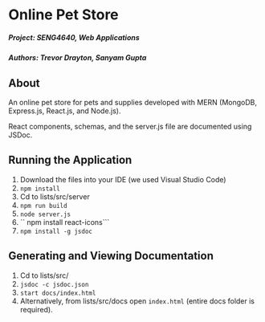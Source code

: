 # Online Pet Store

##### Project: SENG4640, Web Applications
##### Authors: Trevor Drayton, Sanyam Gupta

## About 

An online pet store for pets and supplies developed with MERN (MongoDB, Express.js, React.js, and Node.js).

React components, schemas, and the server.js file are documented using JSDoc.

## Running the Application
1. Download the files into your IDE (we used Visual Studio Code)
2. ```npm install```
3. Cd to lists/src/server
4. ```npm run build```
5. ```node server.js```
6. `` npm install react-icons```
7. ```npm install -g jsdoc```

## Generating and Viewing Documentation
1. Cd to lists/src/ 
2. ```jsdoc -c jsdoc.json```
3. ```start docs/index.html```
4. Alternatively, from lists/src/docs open `index.html` (entire docs folder is required).

